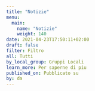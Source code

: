 ```yaml
---
title: "Notizie"
menu:
  main:
    name: "Notizie"
    weight: 140
date: 2021-04-23T17:50:11+02:00
draft: false
filter: Filtro
all: Tutti
by_local_group: Gruppi Locali
learn_more: Per saperne di piu
published_on: Pubblicato su
by: da
---
```


